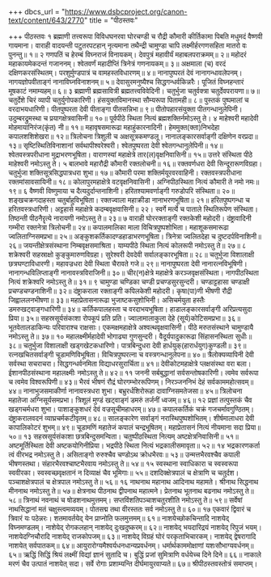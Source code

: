 +++
dbcs_url = "https://www.dsbcproject.org/canon-text/content/643/2770"
title = "पीठस्तवः"

+++
पीठस्तवः
१
ब्रह्माणी तत्त्वरूपा विविधघनरवा घोरचण्डी च रौद्री 
कौमारी कीर्तिकामा पिबति मधुमदं वैष्णवी गायमाना। 
वाराही वादयन्ती पटुतरपटहान् नृत्यमाना तथैन्द्री 
चामुण्डा चापि लक्ष्मीर्हरगणसहिता मातरो वः पुनन्तु॥ १॥
२ 
गणपतिं च हेरम्बं विघ्नराजं विनायकम्। 
देवपुत्रं महावीर्यं महाबलपराक्रमम्॥ २॥
महोदरं महाकायमेकदन्तं गजाननम्। 
श्वेतवर्णं महादीप्तिं त्रिनेत्रं गणनायकम्॥ ३॥
अक्षमाला (च) वरदं दक्षिणकरसंस्थितम्। 
परशुर्मुण्डपात्रं च वामहस्तविधारणम्॥ ४॥
नानापुष्परतं देवं नानागन्धावलेपनम्। 
नागयज्ञोपवीताङ्गं नानाविघ्नविनाशनम्॥ ५॥
देवासुरमनुष्यैश्च सिद्धगन्धर्वकिन्नरैः। 
पूजितं विघ्नहन्तारं मूषकाटं नमाम्यहम्॥ ६॥
३ 
ब्रह्माणी ब्रह्मसावित्री ब्रह्मतत्त्वविवेदिनी। 
चतुर्भुजा चतुर्वक्त्रा चतुर्देवपरायणा॥ ७॥
चतुर्देशे चिरं व्यापी चतुर्युगोपकारिणी। 
हंसयुक्तविमानस्था सौम्यरूपा पितामही॥ ८॥
पुस्तकं पुष्पमालां च वरदाभयधारिणी। 
पीतपुष्परता देवी पीताङ्गा पीतसन्निभा॥ ९॥
पीतोपहारसंयुक्ता पीतगन्धानुलेपिनी। 
उदुम्बरद्रुमस्था च प्रयागक्षेत्रवासिनी॥ १०॥
पूर्वपीठे स्थिता नित्यं ब्रह्मशक्तिर्नमोऽस्तु ते। 
४
माहेश्वरी महादेवी मोहमायानिरंज(कृंत) नी॥ ११॥
महावृषसमारूढा महाहुंकारनादिनी। 
हेममुक्त(क्ता)निभदेहा कपालशशिशेखरा॥ १२॥
त्रिलोचना त्रिशुली च अक्षसूत्रकमण्डलू। 
नानालङ्कारसर्वाङ्गी दक्षिणेन वरप्रदा॥ १३॥
सृष्टिस्थितिविनाशानां सर्वथापीश्वरेश्वरी। 
श्वेतपुष्परता देवी श्वेतगन्धानुलेपिनी॥ १४॥
श्वेतवस्त्रपरीधाना मुद्राभरणभूषिता। 
वाराणस्यां महाक्षेत्रे तार(ल)वृक्षनिवासिनी॥ १५॥
उत्तरे संस्थिता पीठे माहेश्वरी नमोऽस्तु ते। 
५
बालभावे महारौद्री कौमारी रक्तलोचनी॥ १६॥
रक्तवर्णधरा देवी सिन्दूरारूणविग्रहा। 
चतुर्भुजा शक्तिसूत्रसिद्धपात्रधरा शुभा॥ १७॥
कौमारी परमा शक्तिर्मयूरवरवाहिनी। 
रक्तवस्त्रपरीधाना रक्तमांसावसायिनी॥ १८॥
कोलापुरमहाक्षेत्रे वटवृक्षनिवासिनी। 
अग्निपीठस्थिता नित्यं कौमारी ते नमो नमः॥ १९॥
६ 
वैष्णवी विष्णुमाया च दैत्यदुर्दान्तनाशिनी। 
हरितश्यामवर्णाङ्गी गरुडोपरि संस्थिता॥ २०॥
शङ्खचक्रगदाहस्ता चतुर्बाहुविभूषिता। 
रक्तज्वाला  महाक्रीडा नानाभरणभूषिता॥ २१॥
हरितपुष्पगन्धा च हरितवस्त्रधारिणी। 
अट्टहासे महाक्षेत्रे कदम्बवृक्षवासिनी॥ २२।
स्वर्गे मर्त्ये च पाताले स्थितिरूपेण संस्थिता। 
तिष्ठन्ती पीठनैरॄत्ये नारायणी नमोऽस्तु ते॥ २३॥
७ 
वाराही घोररक्ताङ्गी रक्तकेशी महोदरी। 
दंष्ट्रावादिनी गम्भीरा रक्तनेत्रा त्रिलोचनी॥ २४॥
कपालमालिका माला विचित्रपुष्पशोभिता। 
महाशूकसमारूढा ज्वलिताग्निसमप्रभा॥ २५॥
अङ्कुशकर्तिकादण्डहाडाभरणभूषिता। 
त्रिनेत्रा ज्वलितदेहा च दुष्टदर्पविनाशिनी॥ २६॥
जयन्तीक्षेत्रसंस्थाना निम्बवृक्षसमाश्रिता। 
याम्यपीठे स्थिता नित्यं कोलरूपी नमोऽस्तु ते॥ २७॥
८ 
शक्रेश्वरी सहस्राक्षो कुङ्कुमारुणविग्रहा। 
सुरेश्वरी देवदेवी सर्वालङ्कारभूषिता॥ २८॥
चतुर्भुजा विशालाक्षी छत्रघण्टाविधारणी। 
महावज्रधरा देवी स्थिता चैरावते गजे॥ २९॥
नानापुष्परता देवी नानारत्नविभूषिणी। 
नानागन्धविलिप्ताङ्गी नानावस्त्रविराजिनी॥ ३०॥
चीर(न)क्षेत्रे महाक्षेत्रे करञ्जवृक्षसंस्थिता। 
नागपीठस्थिता नित्यं शक्रेश्वरि नमोऽस्तु ते॥ ३१॥
९
चामुण्डा चण्डिका चण्डी प्रचण्डसुरसुन्दरी। 
चण्डाट्टहासा चण्डाक्षी प्रचण्डचण्डनाशिनी॥ ३२॥
दंष्ट्राकराला रक्ताङ्गी कपिलकेशी महोदरी। 
कृषा(पा)णी भीषणी रौद्री जिह्वाललनभीषणा॥ ३३॥
महाप्रेतासनारूढा भुजाष्टकसुशोभिनी। 
असिचर्मयुता हस्तैः डमरुखट्वाङ्गधारिणी॥ ३४॥
कर्तिकपालहस्ता च वरदाभयभूषिता। 
हाडालङ्कारसर्वाङ्गी अरिप्रत्यसुदा प्रिया॥ ३५॥
सहस्रसूर्यसंकाशा रोपकूपं प्रति प्रति। 
ज्वालामालाकुला देहे (सूर्य)कोटिसमप्रभा॥ ३६॥
भूतवेतालडाकिन्यः परिवाराश्च राक्षसाः। 
एकमक्षमहाक्षेत्रे अश्वत्थवृक्षवासिनी। 
पीठे मरुतसंस्थाने चामुण्डायै नमोऽस्तु ते॥ ३७॥
१० 
महालक्ष्मीर्महादेवी भोगाढ्या गुणसुन्दरी। 
वैदूर्यपादुकारूढा सिंहासनस्थिता सुधीः॥ ३८॥
चतुर्भुजा विशालाक्षी खड्गखेटकधारिणो। 
पात्रबिन्दुधरा देवी हार्धयुक्(हारार्धयुग)कुण्डली॥ ३९॥
रत्नखचितसर्वाङ्गी चूडामणिविभूषिता। 
विचित्रपुष्परत्ना च वस्त्रगन्धानुलेपना॥ ४०॥
त्रैलोक्यव्यापिनी देवी सर्वस्था सचराचरा।
सिद्धगन्धर्वनमिता विद्याधरसुरार्चिता॥ ४१॥
देवीकोटमहाक्षेत्रे प्लक्षसंस्था वरा बला। 
ईशानपीठसंस्थाना महालक्ष्मीः नमोऽस्तु ते॥ ४२॥
११ 
जननी सर्बबुद्धानां सर्वसन्तोषकारिणी। 
त्वमेव सर्वरूपा च त्वमेव विश्वरूपिणी॥ ४३॥
भैरवं भीषणं रौद्रं घोरगम्भोररूपिणम्। 
निरञ्जननिभं देहं सर्वकाममहोत्सवम्॥ ४४॥
नानाभुजसमाकीर्णा नानावस्त्रधरा शुभा। 
बभ्रुरर्धशिरोरूहा दावाग्निसमतेजसा॥ ४५॥
त्रिलोचना महातेजा अग्निसूर्यसमप्रभा।
त्रिशूलं मुण्डं खट्वाङ्गं डमरुं तर्जनीं ध्वजम्॥ ४६॥
१२ 
प्रज्ञां तत्पुस्तकं चैव खड्गचर्मधरा शुभा। 
पाशाङ्कुशधरं देवं वज्रसूचीमहाधरम्॥ ४७॥
कपालकर्तिकं चक्रं गजचर्मावगुण्ठितम्। 
दंष्ट्राकरालवदनं व्याघ्रचर्मकटीवृतम्॥ ४८॥
सालङ्कारेण सर्वाङ्गं नरास्थिपुष्पशोभितम्। 
शीर्षमालाधरा देवी कापालिकोटरं शुभम्॥ ४९॥
चूडामणिं महातेजं कपालं चन्द्रभूषितम्। 
महाप्रेतासनं नित्यं नीयमाना सदा प्रिया॥ ५०॥
१३ 
सहस्रसूर्यसंकाशा छत्रबिन्दुसमन्विता। 
चतुष्पीठस्थिता नित्यम् अष्टक्षेत्रनिवासिनी॥ ५१॥
अष्टमूर्तिस्थिता देवी अष्टकयोगिनीप्रिया। 
भद्रपीठे स्थिता नित्यं भद्रकालीसमावृता॥ ५२॥
१४ 
भद्रकारणकर्ता त्वं वीरभद्र नमोऽस्तु ते।
असिताङ्गो रुरुश्चैव चण्डोऽथ क्रोधभैरवः॥ ५३॥
उन्मत्तभैरवश्चैव कपाली भीषणस्तथा। 
संहारभैरवश्चाष्टभैरवाय नमोऽस्तु ते॥ ५४॥
१५ 
स्वस्थाना स्वाधिकारा च स्वस्वरूपा स्ववीरका। 
स्वस्वच्छवृक्षतानं न दिव्याक्षं चैव भूमिगाः॥ ५५॥
दशदिक्क्षेत्रपालं च क्षेत्राणि च चतुर्दश। 
पञ्चाशक्षेत्रपालं च क्षेत्रपाल नमोऽस्तु ते॥ ५६॥
१६ 
नाथनाथ महानाथ आदिनाथ महामते। 
श्रीनाथ सिद्धनाथ मीननाथ नमोऽस्तु ते॥ ५७॥
क्षेत्रनाथ पीठनाथ द्वीपनाथ महात्मने। 
प्रेतनाथ भूतनाथ बढनाथ नमोऽस्तु ते॥ ५८॥
त्रिनाथं नवनाथं च षोडशनाथमुत्तमम्।
सप्तविंशतिपञ्चाशचतुरशीति नमोऽस्तु ते॥ ५९॥
सर्वेषां नाथसिद्धानां मतं चक्षुस्त्वमव्ययम्। 
पोतसद्म तथा वीरस्ततः  सर्व नमोऽस्तु ते॥ ६०॥
१७ 
एकवारं द्विवारं च त्रिवारं यः पठेन्नरः। 
शतमावर्तयेद् येन प्राप्नोति फलमुत्तमम्॥ ६१॥
नाशयेच्छोकचिन्तादि  नाशयेद् विघ्नमण्डलम्। 
नाशेयेद् रोगकलहान् नाशयेद् दुःखदुष्करम्॥ ६२॥
नाशयेद् भयदारिद्रयं नाशयेद् रिपुजं भयम्। 
नाशयेदग्निचौरादि नाशयेद् राजकोपजम्॥ ६३॥
नाशयेद् विग्रहं घोरं परकृताभिचारकम्। 
नाशयेद् द्वेषरागादि नाशयेत् सर्वपातकम्॥ ६४॥
आयुरारोग्यमैश्वर्यधनधान्यप्रवर्धनम्। 
धर्मार्थकाममोक्षाणां यशःसौभाग्यवर्धनम्॥ ६५॥
ऋद्धिं सिद्धिं श्रियं लक्ष्मीं विद्यां ज्ञानं सुतादि च। 
बुद्धिं प्रजां सुमित्राणि वर्धयेच्च दिने दिने॥ ६६॥
नाकाले मरणं चैव उत्पातं नाशयेत् सदा। 
सर्वे रोगाः प्रशाम्यन्ति दीर्घमायुरवाप्यते॥ ६७॥
श्रीपीठस्तवस्तोत्रं समाप्तम्।
